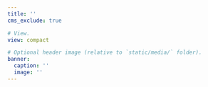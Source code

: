 ```yaml
---
title: ''
cms_exclude: true

# View.
view: compact

# Optional header image (relative to `static/media/` folder).
banner:
  caption: ''
  image: ''
---
```

